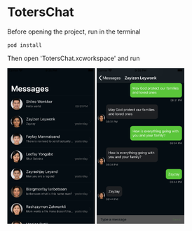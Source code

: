 # TotersChat

Before opening the project, run in the terminal
```
pod install
```
Then open 'TotersChat.xcworkspace' and run
<p float="left">
  <img src="https://github.com/husamdev/TotersChat/blob/master/Screenshots/Contacts.png" width="200" />
  <img src="https://github.com/husamdev/TotersChat/blob/master/Screenshots/Chat.png" width="200" />
</p>
